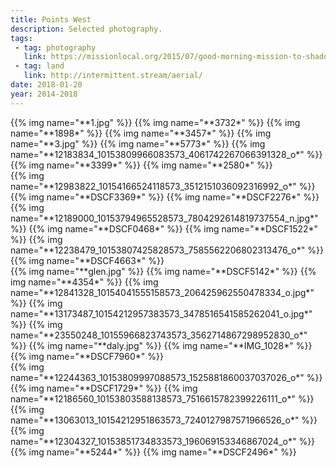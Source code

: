 ```yaml
---
title: Points West
description: Selected photography.
tags:
 - tag: photography
   link: https://missionlocal.org/2015/07/good-morning-mission-to-shadows/
 - tag: land
   link: http://intermittent.stream/aerial/
date: 2018-01-20
year: 2014-2018
---
```


<div class="gallery large">
{{% img name="**1.jpg" %}}
{{% img name="**3732*" %}}
{{% img name="**1898*" %}}
{{% img name="**3457*" %}}
{{% img name="**3.jpg" %}}
{{% img name="**5773*" %}}
{{% img name="**12183834_10153809966083573_4061742267066391328_o*" %}}
{{% img name="**3399*" %}}
{{% img name="**2580*" %}}
</div>

<div class="gallery large">
{{% img name="**12983822_10154166524118573_3512151036092316992_o*" %}}
{{% img name="**DSCF3369*" %}}
{{% img name="**DSCF2276*" %}}
{{% img name="**12189000_10153794965528573_7804292614819737554_n.jpg*" %}}
{{% img name="**DSCF0468*" %}}
{{% img name="**DSCF1522*" %}}
{{% img name="**12238479_10153807425828573_7585562206802313476_o*" %}}
{{% img name="**DSCF4663*" %}}
</div>

<div class="gallery large">
{{% img name="**glen.jpg" %}}
{{% img name="**DSCF5142*" %}}
{{% img name="**4354*" %}}
{{% img name="**12841328_10154041555158573_206425962550478334_o.jpg*" %}}
{{% img name="**13173487_10154212957383573_3478516541585262041_o.jpg*" %}}
{{% img name="**23550248_10155966823743573_3562714867298952830_o*" %}}
{{% img name="**daly.jpg" %}}
{{% img name="**IMG_1028*" %}}
{{% img name="**DSCF7960*" %}}
</div>

<div class="gallery large">
{{% img name="**12244363_10153809997088573_1525881860037037026_o*" %}}
{{% img name="**DSCF1729*" %}}
{{% img name="**12186560_10153803588138573_7516615782399226111_o*" %}}
{{% img name="**13063013_10154212951863573_7240127987571966526_o*" %}}
{{% img name="**12304327_10153851734833573_196069153346867024_o*" %}}
{{% img name="**5244*" %}}
{{% img name="**DSCF2496*" %}}
</div>